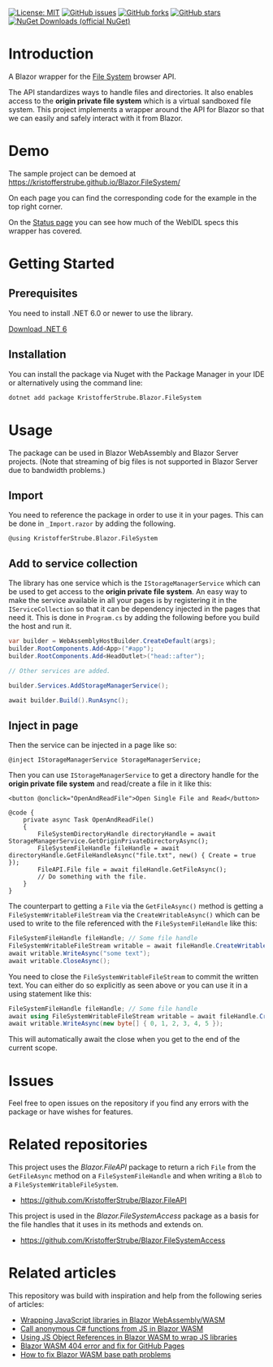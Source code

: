 [![License: MIT](https://img.shields.io/badge/License-MIT-yellow.svg)](/LICENSE.md)
[![GitHub issues](https://img.shields.io/github/issues/KristofferStrube/Blazor.FileSystem)](https://github.com/KristofferStrube/Blazor.FileSystem/issues)
[![GitHub forks](https://img.shields.io/github/forks/KristofferStrube/Blazor.FileSystem)](https://github.com/KristofferStrube/Blazor.FileSystem/network/members)
[![GitHub stars](https://img.shields.io/github/stars/KristofferStrube/Blazor.FileSystem)](https://github.com/KristofferStrube/Blazor.FileSystem/stargazers)
[![NuGet Downloads (official NuGet)](https://img.shields.io/nuget/dt/KristofferStrube.Blazor.FileSystem?label=NuGet%20Downloads)](https://www.nuget.org/packages/KristofferStrube.Blazor.FileSystem/)

# Introduction
A Blazor wrapper for the [File System](https://fs.spec.whatwg.org/) browser API.

The API standardizes ways to handle files and directories. It also enables access to the **origin private file system** which is a virtual sandboxed file system. This project implements a wrapper around the API for Blazor so that we can easily and safely interact with it from Blazor.

# Demo
The sample project can be demoed at https://kristofferstrube.github.io/Blazor.FileSystem/

On each page you can find the corresponding code for the example in the top right corner.

On the [Status page](https://kristofferstrube.github.io/Blazor.FileSystem/Status) you can see how much of the WebIDL specs this wrapper has covered.

# Getting Started
## Prerequisites
You need to install .NET 6.0 or newer to use the library.

[Download .NET 6](https://dotnet.microsoft.com/download/dotnet/6.0)

## Installation
You can install the package via Nuget with the Package Manager in your IDE or alternatively using the command line:
```bash
dotnet add package KristofferStrube.Blazor.FileSystem
```

# Usage
The package can be used in Blazor WebAssembly and Blazor Server projects. (Note that streaming of big files is not supported in Blazor Server due to bandwidth problems.)
## Import
You need to reference the package in order to use it in your pages. This can be done in `_Import.razor` by adding the following.
```razor
@using KristofferStrube.Blazor.FileSystem
```
## Add to service collection
The library has one service which is the `IStorageManagerService` which can be used to get access to the **origin private file system**. An easy way to make the service available in all your pages is by registering it in the `IServiceCollection` so that it can be dependency injected in the pages that need it. This is done in `Program.cs` by adding the following before you build the host and run it.
```csharp
var builder = WebAssemblyHostBuilder.CreateDefault(args);
builder.RootComponents.Add<App>("#app");
builder.RootComponents.Add<HeadOutlet>("head::after");

// Other services are added.

builder.Services.AddStorageManagerService();

await builder.Build().RunAsync();
```
## Inject in page
Then the service can be injected in a page like so:
```razor
@inject IStorageManagerService StorageManagerService;
```
Then you can use `IStorageManagerService` to get a directory handle for the **origin private file system** and read/create a file in it like this:
```razor
<button @onclick="OpenAndReadFile">Open Single File and Read</button>

@code {
    private async Task OpenAndReadFile()
    {
        FileSystemDirectoryHandle directoryHandle = await StorageManagerService.GetOriginPrivateDirectoryAsync();
        FileSystemFileHandle fileHandle = await directoryHandle.GetFileHandleAsync("file.txt", new() { Create = true });
        FileAPI.File file = await fileHandle.GetFileAsync();
        // Do something with the file.
    }
}
```

The counterpart to getting a `File` via the `GetFileAsync()` method is getting a `FileSystemWritableFileStream` via the `CreateWritableAsync()` which can be used to write to the file referenced with the `FileSystemFileHandle` like this:
```csharp
FileSystemFileHandle fileHandle; // Some file handle
FileSystemWritableFileStream writable = await fileHandle.CreateWritableAsync();
await writable.WriteAsync("some text");
await writable.CloseAsync();
```
You need to close the `FileSystemWritableFileStream` to commit the written text. You can either do so explicitly as seen above or you can use it in a using statement like this:
```csharp
FileSystemFileHandle fileHandle; // Some file handle
await using FileSystemWritableFileStream writable = await fileHandle.CreateWritableAsync();
await writable.WriteAsync(new byte[] { 0, 1, 2, 3, 4, 5 });
```
This will automatically await the close when you get to the end of the current scope.

# Issues
Feel free to open issues on the repository if you find any errors with the package or have wishes for features.

# Related repositories
This project uses the *Blazor.FileAPI* package to return a rich `File` from the `GetFileAsync` method on a `FileSystemFileHandle` and when writing a `Blob` to a `FileSystemWritableFileSystem`.
- https://github.com/KristofferStrube/Blazor.FileAPI

This project is used in the *Blazor.FileSystemAccess* package as a basis for the file handles that it uses in its methods and extends on.
- https://github.com/KristofferStrube/Blazor.FileSystemAccess

# Related articles
This repository was build with inspiration and help from the following series of articles:

- [Wrapping JavaScript libraries in Blazor WebAssembly/WASM](https://blog.elmah.io/wrapping-javascript-libraries-in-blazor-webassembly-wasm/)
- [Call anonymous C# functions from JS in Blazor WASM](https://blog.elmah.io/call-anonymous-c-functions-from-js-in-blazor-wasm/)
- [Using JS Object References in Blazor WASM to wrap JS libraries](https://blog.elmah.io/using-js-object-references-in-blazor-wasm-to-wrap-js-libraries/)
- [Blazor WASM 404 error and fix for GitHub Pages](https://blog.elmah.io/blazor-wasm-404-error-and-fix-for-github-pages/)
- [How to fix Blazor WASM base path problems](https://blog.elmah.io/how-to-fix-blazor-wasm-base-path-problems/)
